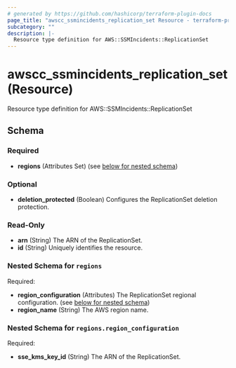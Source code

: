 ```yaml
---
# generated by https://github.com/hashicorp/terraform-plugin-docs
page_title: "awscc_ssmincidents_replication_set Resource - terraform-provider-awscc"
subcategory: ""
description: |-
  Resource type definition for AWS::SSMIncidents::ReplicationSet
---
```


# awscc_ssmincidents_replication_set (Resource)

Resource type definition for AWS::SSMIncidents::ReplicationSet



<!-- schema generated by tfplugindocs -->
## Schema

### Required

- **regions** (Attributes Set) (see [below for nested schema](#nestedatt--regions))

### Optional

- **deletion_protected** (Boolean) Configures the ReplicationSet deletion protection.

### Read-Only

- **arn** (String) The ARN of the ReplicationSet.
- **id** (String) Uniquely identifies the resource.

<a id="nestedatt--regions"></a>
### Nested Schema for `regions`

Required:

- **region_configuration** (Attributes) The ReplicationSet regional configuration. (see [below for nested schema](#nestedatt--regions--region_configuration))
- **region_name** (String) The AWS region name.

<a id="nestedatt--regions--region_configuration"></a>
### Nested Schema for `regions.region_configuration`

Required:

- **sse_kms_key_id** (String) The ARN of the ReplicationSet.


